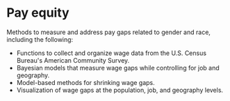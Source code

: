 # Pay equity
Methods to measure and address pay gaps related to gender and race, including the following:

- Functions to collect and organize wage data from the U.S. Census Bureau's American Community Survey.
- Bayesian models that measure wage gaps while controlling for job and geography.
- Model-based methods for shrinking wage gaps.
- Visualization of wage gaps at the population, job, and geography levels.
